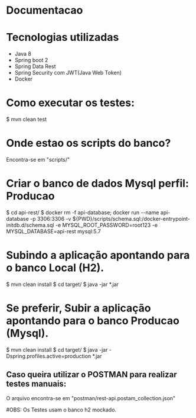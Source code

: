 # Documentacao

# Tecnologias utilizadas
- Java 8
- Spring boot 2
- Spring Data Rest
- Spring Security com JWT(Java Web Token)
- Docker

# Como executar os testes:
$ mvn clean test

# Onde estao os scripts do banco?
Encontra-se em "scripts/"

# Criar o banco de dados Mysql perfil: Producao 
$ cd api-rest/
$ docker rm -f api-database; docker run --name api-database -p 3306:3306 -v ${PWD}/scripts/schema.sql:/docker-entrypoint-initdb.d/schema.sql -e MYSQL_ROOT_PASSWORD=root123 -e MYSQL_DATABASE=api-rest mysql:5.7

# Subindo a aplicação apontando para o banco Local (H2).
$ mvn clean install
$ cd target/
$ java -jar *.jar

# Se preferir, Subir a aplicação apontando para o banco Producao (Mysql).
$ mvn clean install
$ cd target/
$ java -jar -Dspring.profiles.active=production *.jar


## Caso queira utilizar o POSTMAN para realizar testes manuais:
 O arquivo encontra-se em "postman/rest-api.postam_collection.json"
 
 
#OBS: Os Testes usam o banco h2 mockado.